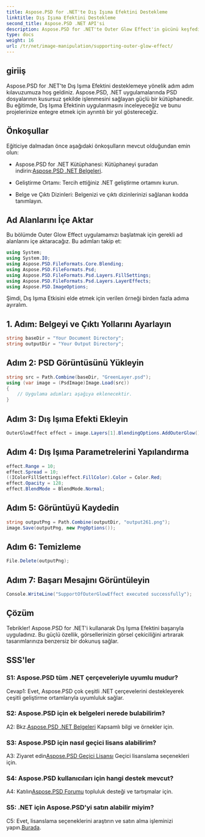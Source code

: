 ```yaml
---
title: Aspose.PSD for .NET'te Dış Işıma Efektini Destekleme
linktitle: Dış Işıma Efektini Destekleme
second_title: Aspose.PSD .NET API'si
description: Aspose.PSD for .NET'te Outer Glow Effect'in gücünü keşfedin. Bu adım adım eğitimle görsel tasarımlarınızı geliştirin.
type: docs
weight: 16
url: /tr/net/image-manipulation/supporting-outer-glow-effect/
---
```

## giriiş

Aspose.PSD for .NET'te Dış Işıma Efektini desteklemeye yönelik adım adım kılavuzumuza hoş geldiniz. Aspose.PSD, .NET uygulamalarında PSD dosyalarının kusursuz şekilde işlenmesini sağlayan güçlü bir kütüphanedir. Bu eğitimde, Dış Işıma Efektinin uygulanmasını inceleyeceğiz ve bunu projelerinize entegre etmek için ayrıntılı bir yol göstereceğiz.

## Önkoşullar

Eğiticiye dalmadan önce aşağıdaki önkoşulların mevcut olduğundan emin olun:

-  Aspose.PSD for .NET Kütüphanesi: Kütüphaneyi şuradan indirin:[Aspose.PSD .NET Belgeleri](https://reference.aspose.com/psd/net/).

- Geliştirme Ortamı: Tercih ettiğiniz .NET geliştirme ortamını kurun.

- Belge ve Çıktı Dizinleri: Belgenizi ve çıktı dizinlerinizi sağlanan kodda tanımlayın.

## Ad Alanlarını İçe Aktar

Bu bölümde Outer Glow Effect uygulamamızı başlatmak için gerekli ad alanlarını içe aktaracağız. Bu adımları takip et:

```csharp
using System;
using System.IO;
using Aspose.PSD.FileFormats.Core.Blending;
using Aspose.PSD.FileFormats.Psd;
using Aspose.PSD.FileFormats.Psd.Layers.FillSettings;
using Aspose.PSD.FileFormats.Psd.Layers.LayerEffects;
using Aspose.PSD.ImageOptions;
```

Şimdi, Dış Işıma Etkisini elde etmek için verilen örneği birden fazla adıma ayıralım.

## 1. Adım: Belgeyi ve Çıktı Yollarını Ayarlayın

```csharp
string baseDir = "Your Document Directory";
string outputDir = "Your Output Directory";
```

## Adım 2: PSD Görüntüsünü Yükleyin

```csharp
string src = Path.Combine(baseDir, "GreenLayer.psd");
using (var image = (PsdImage)Image.Load(src))
{
    // Uygulama adımları aşağıya eklenecektir.
}
```

## Adım 3: Dış Işıma Efekti Ekleyin

```csharp
OuterGlowEffect effect = image.Layers[1].BlendingOptions.AddOuterGlow();
```

## Adım 4: Dış Işıma Parametrelerini Yapılandırma

```csharp
effect.Range = 10;
effect.Spread = 10;
((IColorFillSettings)effect.FillColor).Color = Color.Red;
effect.Opacity = 128;
effect.BlendMode = BlendMode.Normal;
```

## Adım 5: Görüntüyü Kaydedin

```csharp
string outputPng = Path.Combine(outputDir, "output261.png");
image.Save(outputPng, new PngOptions());
```

## Adım 6: Temizleme

```csharp
File.Delete(outputPng);
```

## Adım 7: Başarı Mesajını Görüntüleyin

```csharp
Console.WriteLine("SupportOfOuterGlowEffect executed successfully");
```

## Çözüm

Tebrikler! Aspose.PSD for .NET'i kullanarak Dış Işıma Efektini başarıyla uyguladınız. Bu güçlü özellik, görsellerinizin görsel çekiciliğini artırarak tasarımlarınıza benzersiz bir dokunuş sağlar.

## SSS'ler

### S1: Aspose.PSD tüm .NET çerçeveleriyle uyumlu mudur?

Cevap1: Evet, Aspose.PSD çok çeşitli .NET çerçevelerini destekleyerek çeşitli geliştirme ortamlarıyla uyumluluk sağlar.

### S2: Aspose.PSD için ek belgeleri nerede bulabilirim?

 A2: Bkz.[Aspose.PSD .NET Belgeleri](https://reference.aspose.com/psd/net/) Kapsamlı bilgi ve örnekler için.

### S3: Aspose.PSD için nasıl geçici lisans alabilirim?

 A3: Ziyaret edin[Aspose.PSD Geçici Lisansı](https://purchase.aspose.com/temporary-license/) Geçici lisanslama seçenekleri için.

### S4: Aspose.PSD kullanıcıları için hangi destek mevcut?

 A4: Katılın[Aspose.PSD Forumu](https://forum.aspose.com/c/psd/34) topluluk desteği ve tartışmalar için.

### S5: .NET için Aspose.PSD'yi satın alabilir miyim?

 C5: Evet, lisanslama seçeneklerini araştırın ve satın alma işleminizi yapın.[Burada](https://purchase.aspose.com/buy).